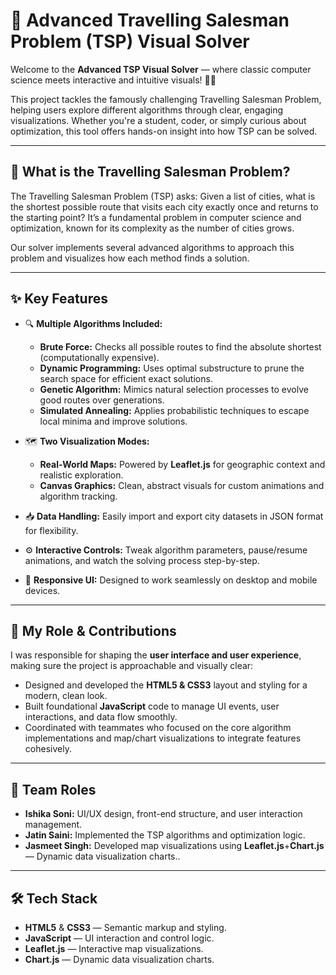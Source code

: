 # 🚀 Advanced Travelling Salesman Problem (TSP) Visual Solver

Welcome to the **Advanced TSP Visual Solver** — where classic computer science meets interactive and intuitive visuals! 🎨✨

This project tackles the famously challenging Travelling Salesman Problem, helping users explore different algorithms through clear, engaging visualizations. Whether you're a student, coder, or simply curious about optimization, this tool offers hands-on insight into how TSP can be solved.

---

## 🧩 What is the Travelling Salesman Problem?

The Travelling Salesman Problem (TSP) asks: Given a list of cities, what is the shortest possible route that visits each city exactly once and returns to the starting point? It’s a fundamental problem in computer science and optimization, known for its complexity as the number of cities grows.

Our solver implements several advanced algorithms to approach this problem and visualizes how each method finds a solution.

---

## ✨ Key Features

- 🔍 **Multiple Algorithms Included:**  
  - **Brute Force:** Checks all possible routes to find the absolute shortest (computationally expensive).  
  - **Dynamic Programming:** Uses optimal substructure to prune the search space for efficient exact solutions.  
  - **Genetic Algorithm:** Mimics natural selection processes to evolve good routes over generations.  
  - **Simulated Annealing:** Applies probabilistic techniques to escape local minima and improve solutions.

- 🗺️ **Two Visualization Modes:**  
  - **Real-World Maps:** Powered by **Leaflet.js** for geographic context and realistic exploration.  
  - **Canvas Graphics:** Clean, abstract visuals for custom animations and algorithm tracking.

- 📥 **Data Handling:** Easily import and export city datasets in JSON format for flexibility.

- ⚙️ **Interactive Controls:** Tweak algorithm parameters, pause/resume animations, and watch the solving process step-by-step.

- 📱 **Responsive UI:** Designed to work seamlessly on desktop and mobile devices.

---

## 🎨 My Role & Contributions

I was responsible for shaping the **user interface and user experience**, making sure the project is approachable and visually clear:

- Designed and developed the **HTML5 & CSS3** layout and styling for a modern, clean look.  
- Built foundational **JavaScript** code to manage UI events, user interactions, and data flow smoothly.  
- Coordinated with teammates who focused on the core algorithm implementations and map/chart visualizations to integrate features cohesively.

---

## 🤝 Team Roles

- **Ishika Soni:** UI/UX design, front-end structure, and user interaction management.  
- **Jatin Saini:** Implemented the TSP algorithms and optimization logic.  
- **Jasmeet Singh:** Developed map visualizations using **Leaflet.js**+**Chart.js** — Dynamic data visualization charts..

---

## 🛠️ Tech Stack

- **HTML5** & **CSS3** — Semantic markup and styling.  
- **JavaScript** — UI interaction and control logic.  
- **Leaflet.js** — Interactive map visualizations.  
- **Chart.js** — Dynamic data visualization charts.
